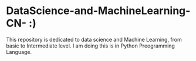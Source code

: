 # DataScience-and-MachineLearning-CN- :)
This repository is dedicated to  data science and Machine Learning, from basic to Intermediate level. 
I am doing this is in Python Preogramming Language.
